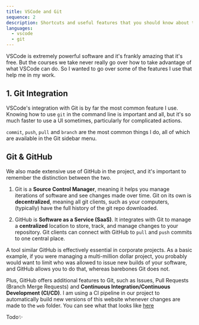 ```yaml
---
title: VSCode and Git
sequence: 2
description: Shortcuts and useful features that you should know about the tools you use everyday
languages:
  - vscode
  - git
---
```



VSCode is extremely powerful software and it's frankly amazing that it's free. But the courses we take never really go over how to take advantage of what VSCode can do. So I wanted to go over some of the features I use that help me in my work.

## 1. Git Integration
VSCode's integration with Git is by far the most common feature I use. Knowing how to use `git` in the command line is important and all, but it's so much faster to use a UI sometimes, particularly for complicated actions.

`commit`, `push`, `pull` and `branch` are the most common things I do, all of which are available in the Git sidebar menu. 

## Git & GitHub
We also made extensive use of GitHub in the project, and it's important to remember the distinction between the two.
1) Git is a **Source Control Manager**, meaning it helps you manage iterations of software and see changes made over time. Git on its own is **decentralized**, meaning all git clients, such as your computers, (typically) have the full history of the git repo downloaded.

2) GitHub is **Software as a Service (SaaS)**. It integrates with Git to manage a **centralized** location to store, track, and manage changes to your repository. Git clients can connect with GitHub to `pull` and `push` commits to one central place.

A tool similar GitHub is effectively essential in corporate projects. As a basic example, if you were managing a multi-million dollar project, you probably would want to limit who was allowed to issue new builds of your software, and GitHub allows you to do that, whereas barebones Git does not. 

Plus, GitHub offers additional features to Git, such as Issues, Pull Requests (Branch Merge Requests) and **Continuous Integration/Continuous Development (CI/CD)**. I am using a CI pipeline in our project to automatically build new versions of this website whenever changes are made to the `web` folder. You can see what that looks like [here](https://github.com/SFU-CMPT353-S25-DBS/Project/blob/main/.github/workflows/deployWeb.yaml)

Todo✨